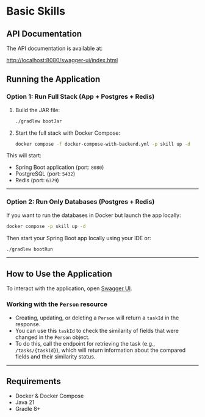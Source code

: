 # Basic Skills

## API Documentation

The API documentation is available at:

[http://localhost:8080/swagger-ui/index.html](http://localhost:8080/swagger-ui/index.html)

## Running the Application

### Option 1: Run Full Stack (App + Postgres + Redis)

1. Build the JAR file:

   ```bash
   ./gradlew bootJar
   ```

2. Start the full stack with Docker Compose:

   ```bash
   docker compose -f docker-compose-with-backend.yml -p skill up -d
   ```

This will start:
- Spring Boot application (port: `8080`)
- PostgreSQL (port: `5432`)
- Redis (port: `6379`)

---

### Option 2: Run Only Databases (Postgres + Redis)

If you want to run the databases in Docker but launch the app locally:

```bash
docker compose -p skill up -d
```

Then start your Spring Boot app locally using your IDE or:

```bash
./gradlew bootRun
```

---

## How to Use the Application

To interact with the application, open [Swagger UI](http://localhost:8080/swagger-ui/index.html).

### Working with the `Person` resource

- Creating, updating, or deleting a `Person` will return a `taskId` in the response.
- You can use this `taskId` to check the similarity of fields that were changed in the `Person` object.
- To do this, call the endpoint for retrieving the task (e.g., `/tasks/{taskId}`), which will return information about the compared fields and their similarity status.

---

## Requirements

- Docker & Docker Compose
- Java 21
- Gradle 8+

